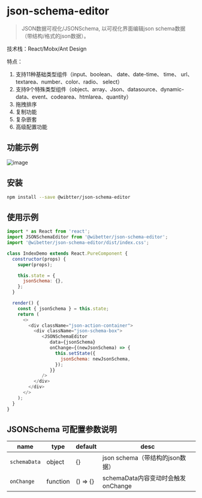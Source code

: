 # json-schema-editor

> JSON数据可视化/JSONSchema, 以可视化界面编辑json schema数据（带结构/格式的json数据）。

技术栈：React/Mobx/Ant Design

特点：
1. 支持11种基础类型组件（input、boolean、 date、date-time、 time、 url、 textarea、number、color、radio、 select）
2. 支持9个特殊类型组件（object、array、Json、datasource、dynamic-data、event、codearea、htmlarea、quantity）
3. 拖拽排序
4. 复制功能
5. 复杂嵌套
6. 高级配置功能

## 功能示例

![image](https://user-images.githubusercontent.com/11958920/104154681-78f5e680-5420-11eb-978f-6219acfa933d.png)

## 安装

```bash
npm install --save @wibtter/json-schema-editor
```


## 使用示例

```js
import * as React from 'react';
import JSONSchemaEditor from '@wibetter/json-schema-editor';
import '@wibetter/json-schema-editor/dist/index.css';

class IndexDemo extends React.PureComponent {
  constructor(props) {
    super(props);

    this.state = {
      jsonSchema: {},
    };
  }

  render() {
    const { jsonSchema } = this.state;
    return (
      <>
        <div className="json-action-container">
          <div className="json-schema-box">
             <JSONSchemaEditor
                data={jsonSchema}
                onChange={(newJsonSchema) => {
                  this.setState({
                    jsonSchema: newJsonSchema,
                  });
                }}
             />
          </div>
        </div>
      </>
    );
  }
}
```

## JSONSchema 可配置参数说明

| name         | type     | default | desc                            |
| ------------ | -------- | ------- | ------------------------------- |
| `schemaData` | object   | {}      | json schema（带结构的json数据）    |
| `onChange`   | function | () => {}  | schemaData内容变动时会触发onChange |
